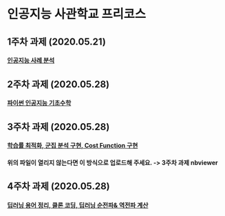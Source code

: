 # 인공지능 사관학교 프리코스

## 1주차 과제 (2020.05.21)
#### [인공지능 사례 분석](https://github.com/choi-sunbin/GwangJu_TEST/blob/master/1%EC%A3%BC%EC%B0%A8%EA%B3%BC%EC%A0%9C.ipynb)

## 2주차 과제 (2020.05.28)
#### [파이썬 인공지능 기초수학](https://github.com/choi-sunbin/GwangJu_TEST/blob/master/2%EC%A3%BC%EC%B0%A8%EA%B3%BC%EC%A0%9C.ipynb)

## 3주차 과제 (2020.05.28)

#### [학습률 최적화, 군집 분석 구현, Cost Function 구현](https://github.com/choi-sunbin/GwangJu_TEST/blob/master/3%EC%A3%BC%EC%B0%A8_%EA%B3%BC%EC%A0%9C.ipynb)
#### 위의 파일이 열리지 않는다면 이 방식으로 업로드해 주세요. -> 3주차 과제 nbviewer


## 4주차 과제 (2020.05.28)
#### [딥러닝 용어 정리, 클론 코딩, 딥러닝 순전파& 역전파 계산](https://github.com/choi-sunbin/GwangJu_TEST/blob/master/4%EC%A3%BC%EC%B0%A8_%EA%B3%BC%EC%A0%9C.ipynb)

